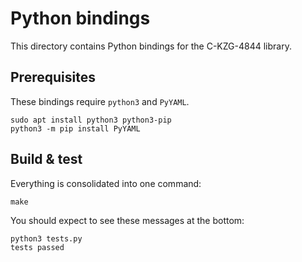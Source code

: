 # Python bindings

This directory contains Python bindings for the C-KZG-4844 library.

## Prerequisites

These bindings require `python3` and `PyYAML`.
```
sudo apt install python3 python3-pip
python3 -m pip install PyYAML
```

## Build & test

Everything is consolidated into one command:
```
make
```

You should expect to see these messages at the bottom:
```
python3 tests.py
tests passed
```